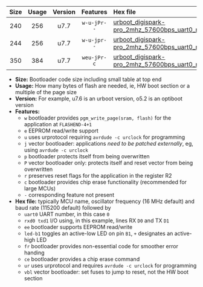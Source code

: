 |Size|Usage|Version|Features|Hex file|
|:-:|:-:|:-:|:-:|:--|
|240|256|u7.7|`w-u-jPr--`|[urboot_digispark-pro_2mhz_57600bps_uart0_rxa0_txa1_led+b1_ur_vbl.hex](https://raw.githubusercontent.com/stefanrueger/urboot.hex/main/boards/digispark-pro/fcpu_2mhz/57600_bps/urboot_digispark-pro_2mhz_57600bps_uart0_rxa0_txa1_led+b1_ur_vbl.hex)|
|244|256|u7.7|`w-u-jpr--`|[urboot_digispark-pro_2mhz_57600bps_uart0_rxa0_txa1_led+b1_fr_ur_vbl.hex](https://raw.githubusercontent.com/stefanrueger/urboot.hex/main/boards/digispark-pro/fcpu_2mhz/57600_bps/urboot_digispark-pro_2mhz_57600bps_uart0_rxa0_txa1_led+b1_fr_ur_vbl.hex)|
|350|384|u7.7|`weu-jPr-c`|[urboot_digispark-pro_2mhz_57600bps_uart0_rxa0_txa1_ee_led+b1_fr_ce_ur_vbl.hex](https://raw.githubusercontent.com/stefanrueger/urboot.hex/main/boards/digispark-pro/fcpu_2mhz/57600_bps/urboot_digispark-pro_2mhz_57600bps_uart0_rxa0_txa1_ee_led+b1_fr_ce_ur_vbl.hex)|

- **Size:** Bootloader code size including small table at top end
- **Usage:** How many bytes of flash are needed, ie, HW boot section or a multiple of the page size
- **Version:** For example, u7.6 is an urboot version, o5.2 is an optiboot version
- **Features:**
  + `w` bootloader provides `pgm_write_page(sram, flash)` for the application at `FLASHEND-4+1`
  + `e` EEPROM read/write support
  + `u` uses urprotocol requiring `avrdude -c urclock` for programming
  + `j` vector bootloader: applications *need to be patched externally*, eg, using `avrdude -c urclock`
  + `p` bootloader protects itself from being overwritten
  + `P` vector bootloader only: protects itself and reset vector from being overwritten
  + `r` preserves reset flags for the application in the register R2
  + `c` bootloader provides chip erase functionality (recommended for large MCUs)
  + `-` corresponding feature not present
- **Hex file:** typically MCU name, oscillator frequency (16 MHz default) and baud rate (115200 default) followed by
  + `uart0` UART number, in this case `0`
  + `rxd0 txd1` I/O using, in this example, lines RX `D0` and TX `D1`
  + `ee` bootloader supports EEPROM read/write
  + `led-b1` toggles an active-low LED on pin `B1`, `+` designates an active-high LED
  + `fr` bootloader provides non-essential code for smoother error handing
  + `ce` bootloader provides a chip erase command
  + `ur` uses urprotocol and requires `avrdude -c urclock` for programming
  + `vbl` vector bootloader: set fuses to jump to reset, not the HW boot section
